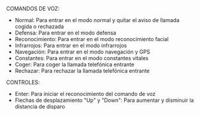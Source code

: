 COMANDOS DE VOZ:

+ Normal: Para entrar en el modo normal y quitar el aviso de llamada cogida o rechazada<br />
+ Defensa: Para entrar en el modo defensa<br />
+ Reconocimiento: Para entrar en el modo reconocimiento facial<br />
+ Infrarrojos: Para entrar en el modo infrarrojos<br />
+ Navegación: Para entrar en el modo navegación y GPS<br />
+ Constantes: Para entrar en el modo constantes vitales<br />
+ Coger: Para coger la llamada telefónica entrante<br />
+ Rechazar: Para rechazar la llamada telefónica entrante<br />

CONTROLES:

+ Enter: Para iniciar el reconocimiento del comando de voz<br />
+ Flechas de desplazamiento "Up" y "Down": Para aumentar y disminuir la distancia de disparo<br />